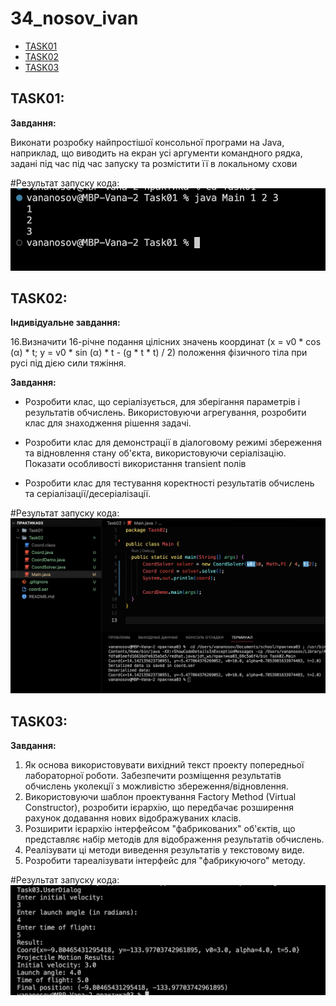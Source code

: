 # 34_nosov_ivan

+ [TASK01](#TASK01)
+ [TASK02](#TASK02)
+ [TASK03](#TASK03)

## TASK01:
**Завдання:**

Виконати розробку найпростішої консольної програми на Java,
наприклад, що виводить на екран усі аргументи командного рядка, задані під час
під час запуску та розмістити її в локальному схови

#Результат запуску кода: 
![](ResultImg/Task01Img/Res.png)

## TASK02:
**Індивідуальне завдання:**

16.Визначити 16-річне подання цілісних значень координат (x = v0 * cos (α) * t;
y = v0 * sin (α) * t - (g * t * t) / 2) положення фізичного тіла при русі під дією
сили тяжіння.

**Завдання:**

- Розробити клас, що серіалізується, для зберігання параметрів і результатів
обчислень.
Використовуючи агрегування, розробити клас для знаходження рішення
задачі. 

- Розробити клас для демонстрації в діалоговому режимі збереження та
відновлення стану об'єкта, використовуючи серіалізацію. Показати особливості
використання transient полів

- Розробити клас для тестування коректності результатів обчислень та
серіалізації/десеріалізації.

#Результат запуску кода: 
![](ResultImg/Task02Img/Res.png)

## TASK03:

**Завдання:**

1. Як основа використовувати вихідний текст проекту попередньої лабораторної роботи. Забезпечити розміщення результатів обчислень уколекції з можливістю збереження/відновлення.
2. Використовуючи шаблон проектування Factory Method (Virtual Constructor), розробити ієрархію, що передбачає розширення рахунок додавання
нових відображуваних класів.
3. Розширити ієрархію інтерфейсом "фабрикованих" об'єктів, що представляє набір методів для відображення результатів обчислень.
4. Реалізувати ці методи виведення результатів у текстовому виде.
5. Розробити тареалізувати інтерфейс для "фабрикуючого" методу.

#Результат запуску кода: 
![](ResultImg/Task03Img/Res.png)